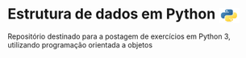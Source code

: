 # Estrutura de dados em Python <img align="center" alt="Clara-Python" height="30" width="40" src="https://raw.githubusercontent.com/devicons/devicon/master/icons/python/python-original.svg">

Repositório destinado para a postagem de exercícios em Python 3, utilizando programação orientada a objetos
